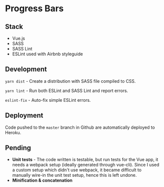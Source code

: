 Progress Bars
=============

## Stack
* Vue.js
* SASS
* SASS Lint
* ESLint used with Airbnb styleguide

## Development
`yarn dist` - Create a distribution with SASS file compiled to CSS.

`yarn lint` - Run both ESLint and SASS Lint and report errors.

`eslint-fix` - Auto-fix simple ESLint errors.

## Deployment
Code pushed to the `master` branch in Github are automatically deployed to Heroku.

## Pending
* **Unit tests** - 
The code written is testable, but run tests for the Vue app, it needs a webpack setup (ideally generated through vue-cli). Since I used a custom setup which didn't use webpack, it became difficult to manually wire-in the unit test setup, hence this is left undone.
* **Minification & concatenation**